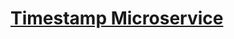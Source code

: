 
# [Timestamp Microservice](https://www.freecodecamp.org/learn/apis-and-microservices/apis-and-microservices-projects/timestamp-microservice)
